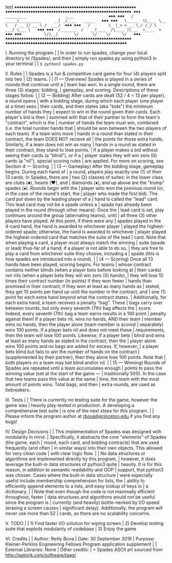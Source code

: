 test
`♠♠♠♠♠♠♠♠♠♠♠♠♠♠♠♠♠♠♠♠♠♠♠♠♠♠♠♠♠♠♠♠♠♠♠♠♠♠♠♠♠♠♠♠♠♠♠♠♠♠♠♠♠
 ♠♠♠♠♠♠♠♠♠♠♠♠♠♠♠♠♠♠♠♠♠♠♠♠♠♠♠♠♠♠♠♠♠♠♠♠♠♠♠♠♠♠♠♠♠♠♠♠♠♠♠♠♠♠♠
♠♠♠    _________                 .___               ♠♠♠
♠♠♠   /   _____/__________     __| _/____   ______  ♠♠♠
♠♠♠   \_____  \\____ \__  \   / __ |/ __ \ /  ___/  ♠♠♠
♠♠♠   /        \  |_> > __ \_/ /_/ \  ___/ \___ \   ♠♠♠
♠♠♠  /_______  /   __(____  /\____ |\___  >____  >  ♠♠♠
♠♠♠          \/|__|       \/      \/    \/     \/   ♠♠♠
 ♠♠♠♠♠♠♠♠♠♠♠♠♠♠♠♠♠♠♠♠♠♠♠♠♠♠♠♠♠♠♠♠♠♠♠♠♠♠♠♠♠♠♠♠♠♠♠♠♠♠♠♠♠♠♠
  ♠♠♠♠♠♠♠♠♠♠♠♠♠♠♠♠♠♠♠♠♠♠♠♠♠♠♠♠♠♠♠♠♠♠♠♠♠♠♠♠♠♠♠♠♠♠♠♠♠♠♠♠♠`

I. Running the program
|
|  In order to run spades, change your local directory to /Spades/, and then
|  simply run spades.py using python3 in your terminal
|
|  `$ python3 spades.py`

II. Rules
|
|  Spades is a fun & competitive card game for four (4) players split into two
|  (2) teams.
|
|  (1 — Overview) Spades is played in a series of rounds that continue until a
|  team has won. In a single round, there are three (3) stages: bidding,
|  gameplay, and scoring. Descriptions of these stages follow.
|
|  (2 — Bidding) After cards are dealt (52 / 4 = 13 per player), a round opens
|  with a bidding stage, during which each player (one player at a time) sees
|  their cards, and then states (aka "bids") the minimum number of hands they
|  expect to win in the round given their cards. Each player's bid is then
|  summed with that of their partner to form the team's "contract", which is the
|  number of hands the team must win, combined (i.e. the total number hands that
|  should be won between the two players of each team). If a team wins more
|  hands in a round than stated in their contract, the team DOES NOT recieve all
|  the points for those extra hands. Similarly, if a team does not win as many
|  hands in a round as stated in their contract, they stand to lose points.
|  If a player makes a bid without seeing their cards (a "blind"), or if a
|  player states they will win zero (0) cards (a "nil"), special scoring rules
|  are applied. For more on scoring, see Section 4 — Scoring.
|
|  (3 — Gameplay) After the bidding stage, gameplay begins. During each hand of
|  a round, players play exactly one (1) of their 13 cards. In Spades, there are
|  two (2) classes of suites: in the lower class are clubs (♣), hearts (♥), and
|  diamonds (♦); and up above are the "trump" spades (♠). Rounds begin with the
|  player who won the previous round (or, in the case of the round's start, the
|  player who made the first bid). The card put down by the leading player of a
|  hand is called the \"lead\" card. This lead card may not be a spade unless a
|  spade has already been played in the round (through other means). Once the
|  lead card is set, play continues around the group (alternating teams), until
|  all three (3) other players have played. At this point, if there were any
|  spades played in the 4-card hand, the hand is awarded to whichever player
|  played the highest-ordered spade; otherwise, the hand is awarded to whichever
|  player played the highest-ordered card that matches the suite of the lead
|  card. Note that when playing a card, a player must always match the winning
|  suite (spade or lead) thus-far of a hand; if a player is not able to do so,
|  they are free to play a card from whichever suite they choose, including a
|  spade (this is how spades are introduced into a round).
|
|  (4 — Scoring) Once all 13 hands have been played, scoring begins. For teams
|  whose contract contains neither blinds (when a player bets before looking at
|  their cards) nor nils (when a player bets they will win zero (0) hands),
|  they will lose 10 times their contract number (in points) if they won fewer
|  hands than promised in their contract; if they won at least as many hands as
|  stated, they get 10 points per hand up until the number in the contract, and
|  one (1) point for each extra hand beyond what the contract states.
|  Additionally, for each extra hand, a team receives a penalty "bag". These
|  bags carry over between rounds, but only every seventh (7th) bag affects the
|  score. Indeed, every seventh (7th) bag a team earns results in a 100 point
|  penalty against them! If a player bets nil, wins no hands, AND their team
|  member wins no hands, then the player alone (team member is scored
|  separately) wins 100 points. If a player bets nil and does not meet these
|  requirements, then the team will lose 100 points. Likewise, if a player bets
|  blind and wins at least as many hands as stated in the contract, then the
|  player alone wins 100 points and no bags are added for excess. If, however,
|  a player bets blind but fails to win the number of hands on the contract
|  (supplemented by their partner), then they alone lose 100 points. Note that
|  both players on a team may bet blind and/or nil.
|
|  (5 — Winning) Rounds of Spades are repeated until a team accumulates enough
|  points to pass the winning value (set at the start of the game —
|  traditionally 500). In the case that two teams pass this value at the same
|  time, the team with the most amount of points wins. Total bags, and then
|  extra rounds, are used as tiebreakers.

III. Tests
|
|  There is currently no testing suite for the game, however the game was
|  heavily play-tested in production. A developing a comprehensive test suite
|  is one of the next steps for this program.
|
|  Please inform the program author at rbova@princeton.edu if you find any bugs!

IV. Design Decisions
|
|  This implementation of Spades was designed with modularity in mind.
|  Specifically, it abstracts the core "elements" of Spades (the game, each
|  round, each card, and bidding contracts) that are used frequently (and often
|  in similar ways) into their own objects. This allowed for very clean code
|  with clear logic flow.
|
|  No data structures or algorithms are implemented directly by this program,
|  however, it does leverage the built-in data structures of python3 quite
|  heavily. It is for this reason, in addition to semantic readability and OOP
|  support, that python3 was chosen. Cases where the built-in data structure
|  were especially useful include membership comprehension for lists, the
|  ability to efficiently append elements to a lists, and easy lookup of keys in
|  a dictionary.
|
|  Note that even though the code is not maximally efficient throughout, faster
|  data structures and algorithms would not be useful since the program is
|  currently (and heavily) bottle-necked by I/O speed (erasing a screen causes
|  significant delay). Additionally, the program will never use more than 52
|  cards, so there are no scalability concerns.

V. TODO
|
|  1) Find faster I/O solution for wiping screen
|  2) Develop testing suite that exploits modularity of codebase
|  3) Enjoy the game

VI. Credits
|
|  Author:  Reilly Bova
|  Date:    30 September 2018
|  Purpose: Kleiner-Perkins Engineering Fellows Program application supplement
|
|  External Libraries: None
|  Other credits:
|   > Spades ASCII art sourced from http://patorjk.com/software/taag/
